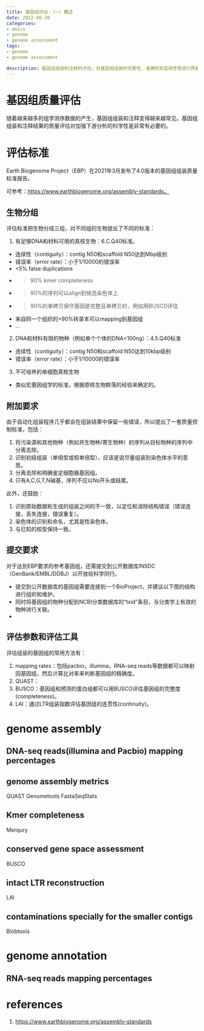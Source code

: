 ```yaml
---
title: 基因组评估：（一）概述
date: 2022-06-30
categories:
- omics
- genome
- genome assessment
tags:
- genome
- genome assessment

description: 基因组组装和注释的评估，对基因组组装的完整性、准确性和连续性等进行质量评估，对基因组注释的质量进行评估。
---
```


<div align="middle"><music URL></div>

# 基因组质量评估
随着越来越多的组学测序数据的产生，基因组组装和注释变得越来越常见。基因组组装和注释结果的质量评估对加强下游分析的科学性是非常有必要的。

# 评估标准
Earth Biogenome Project（EBP）在2021年3月发布了4.0版本的基因组组装质量标准报告。

可参考：https://www.earthbiogenome.org/assembly-standards。

## 生物分组
评估标准把生物分成三组，对不同组的生物提出了不同的标准：
1. 有足够DNA和材料可用的真核生物：6.C.Q40标准。
- 连续性（contiguity）：contig N50和scaffold N50达到Mbp级别
- 错误率（error rate）：小于1/10000的错误率
- <5% false duplications
- >90% kmer completeness
- >90%的序列可以align到候选染色体上
- >90%的单拷贝保守基因是完整且单拷贝的，例如用BUSCO评估
- 来自同一个组织的>90%转录本可以mapping到基因组
- ...

2. DNA和材料有限的物种（例如单个个体的DNA<100ng）：4.5.Q40标准
- 连续性（contiguity）：contig N50和scaffold N50达到10kbp级别
- 错误率（error rate）：小于1/10000的错误率

3. 不可培养的单细胞真核生物
- 类似宏基因组学的标准，根据原核生物群落的经验来确定的。

## 附加要求
由于自动化组装程序几乎都会在组装结果中保留一些错误，所以提出了一套质量控制标准，包括：
1. 将污染源和其他物种（例如共生物种/寄生物种）的序列从目标物种的序列中分离去除。
2. 识别初级组装（单倍型或假单倍型），应该是说尽量组装到染色体水平的意思。
3. 分离去除和明确鉴定细胞器基因组。
4. 只有A,C,G,T,N碱基，序列不应以Ns开头或结尾。

此外，还鼓励：
1. 识别原始数据和生成的组装之间的不一致，以定位和消除结构错误（错误连接，丢失连接，错误重复）。
2. 染色体的识别和命名，尤其是性染色体。
3. 与已知的核型保持一致。

## 提交要求
对于达到EBP要求的参考基因组，还需提交到公开数据库INSDC（GenBank/EMBL/DDBJ）以开放给科学同行。

- 提交到公开数据库的基因组需要连接到一个BioProject，并建议以下图的结构进行组织和维护。
- 同时将基因组的物种分配到NCBI分类数据库的“txid”条目，与分类学上有效的物种进行关联。
- 

## 评估参数和评估工具


评估组装的基因组的常用方法有：
1. mapping rates：包括pacbio，illumina，RNA-seq reads等数据都可以映射回基因组，然后计算比对率来判断基因组的精确度。
2. QUAST：
3. BUSCO：基因组和预测的蛋白组都可以用BUSCO评估基因组的完整度(completeness)。
4. LAI：通过LTR组装指数评估基因组的连贯性(continuity)。

# genome assembly
## DNA-seq reads(illumina and Pacbio) mapping percentages

## genome assembly metrics
QUAST
Genometools
FastaSeqStats

## Kmer completeness
Merqury


## conserved gene space assessment
BUSCO

## intact LTR reconstruction
LAI

## contaminations specially for the smaller contigs
Blobtools


# genome annotation
## RNA-seq reads mapping percentages



# references
1. https://www.earthbiogenome.org/assembly-standards
